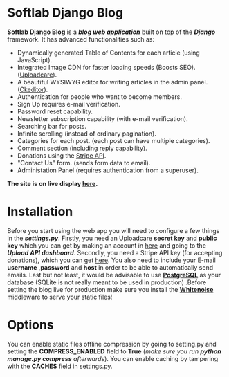 # Softlab Django Blog

**Softlab Django Blog** is a ***blog web application*** built on top of the ***Django*** framework.
It has advanced functionalities such as:

 - Dynamically generated Table of Contents for each article (using JavaScript).
 - Integrated Image CDN for faster loading speeds (Boosts SEO). ([Uploadcare](https://uploadcare.com/)).
 - A beautiful WYSIWYG editor for writing articles in the admin panel. ([Ckeditor](https://ckeditor.com/)).
 - Authentication for people who want to become members.
 - Sign Up requires e-mail verification.
 - Password reset capability.
 - Newsletter subscription capability (with e-mail verification).
 - Searching bar for posts.
 - Infinite scrolling (instead of ordinary pagination).
 - Categories for each post. (each post can have multiple categories).
 - Comment section (including reply capability).
 - Donations using the [Stripe API](https://stripe.com/docs/api).
 - "Contact Us" form. (sends form data to email).
 - Administation Panel (requires authentication from a superuser).

**The site is on live display [here](https://djangoblogdisplay.pythonanywhere.com/).**


# Installation

Before you start using the web app you will need to configure a few things in the ***settings.py***.
Firstly, you need an Uploadcare **secret key** and **public key** which you can get by making an account in [here](https://uploadcare.com/) and going to the ***Upload API dashboard***. Secondly, you need a Stripe API key (for accepting donations), which you can get [here](https://stripe.com/docs/api). You also need to include your E-mail **username** ,**password** and **host** in order to be able to automatically send emails. Last but not least, it would be advisable to use [**PostgreSQL**](https://www.postgresql.org/) as your database (SQLite is not really meant to be used in production) .Before setting the blog live for production make sure you install the **[Whitenoise](http://whitenoise.evans.io/en/stable/)** middleware to serve your static files!


# Options

You can enable static files offline compression by going to setting.py and setting the **COMPRESS_ENABLED** field to **True** (*make sure you run **python manage.py compress** afterwards*). You can enable caching by tampering with the **CACHES** field in settings.py.
